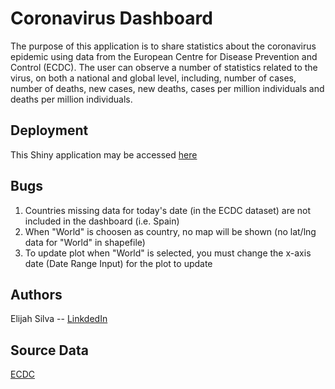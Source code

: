 # Coronavirus Dashboard

The purpose of this application is to share statistics about the coronavirus epidemic using data from the European Centre for Disease Prevention and Control (ECDC).
The user can observe a number of statistics related to the virus, on both a national and global level, including, number of cases, number of deaths, new cases, new deaths, cases per million individuals and deaths per million individuals.

## Deployment

This Shiny application may be accessed [here](https://elisilva.shinyapps.io/covid/)

## Bugs
1. Countries missing data for today's date (in the ECDC dataset) are not included in the dashboard (i.e. Spain)
2. When "World" is choosen as country, no map will be shown (no lat/lng data for "World" in shapefile)
3. To update plot when "World" is selected, you must change the x-axis date (Date Range Input) for the plot to update

## Authors

Elijah Silva -- [LinkdedIn](https://www.linkedin.com/in/elijahsilva/)

## Source Data

[ECDC](https://ourworldindata.org/coronavirus-source-data)
